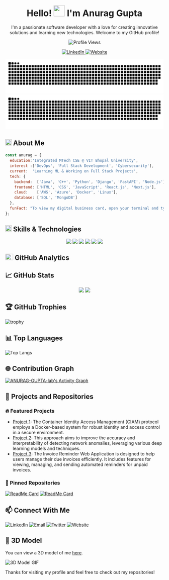 <div align="center">

  <h1>Hello! <img src="https://media.giphy.com/media/hvRJCLFzcasrR4ia7z/giphy.gif" width="35px" height="35px"> I'm Anurag Gupta</h1>

  I'm a passionate software developer with a love for creating innovative solutions and learning new technologies. Welcome to my GitHub profile!

   ![Profile Views](https://komarev.com/ghpvc/?username=ANURAG-GUPTA-lab&color=blue)
  
  <a href="https://www.linkedin.com/in/anuraggupta77/">
    <img src="https://img.shields.io/badge/LinkedIn-%230A66C2.svg?style=for-the-badge&logo=linkedin&logoColor=white" alt="LinkedIn">
  </a>
  <a href="https://anurag-gupta-lab.github.io/portfolio/">
    <img src="https://img.shields.io/badge/Website-%23171717.svg?style=for-the-badge&logo=google-chrome&logoColor=white" alt="Website">
  </a>
  
</div>


 
![github contribution grid snake animation](https://raw.githubusercontent.com/platane/platane/output/github-contribution-grid-snake-dark.svg#gh-dark-mode-only)![github contribution grid snake animation](https://raw.githubusercontent.com/platane/platane/output/github-contribution-grid-snake.svg#gh-light-mode-only)
 

<h2 align="left">
  <img src="https://media2.giphy.com/media/QssGEmpkyEOhBCb7e1/giphy.gif?cid=ecf05e47a0n3gi1bfqntqmob8g9aid1oyj2wr3ds3mg700bl&rid=giphy.gif" width="20px" height="20px"> 
  About Me 
</h2>

```js
const anurag = {
  education:'Integrated MTech CSE @ VIT Bhopal University',
  interest :['DevOps', 'Full Stack Development', 'Cybersecurity'],
  current:  'Learning ML & Working on Full Stack Projects',
  tech: {
    backend:  ['Java', 'C++', 'Python', 'Django', 'FastAPI', 'Node.js'],
    frontend: ['HTML', 'CSS', 'JavaScript', 'React.js', 'Next.js'],
    cloud:    ['AWS', 'Azure', 'Docker', 'Linux'],
    database: ['SQL', 'MongoDB']
  },
  funFact: "To view my digital business card, open your terminal and type: 'npx anuraggupta' ✨",
};
```

<h2 align="left">
  <img src="https://media2.giphy.com/media/QssGEmpkyEOhBCb7e1/giphy.gif?cid=ecf05e47a0n3gi1bfqntqmob8g9aid1oyj2wr3ds3mg700bl&rid=giphy.gif" width="20px" height="20px">
  Skills & Technologies
</h2>

<div align="center">
  <img src="https://skillicons.dev/icons?i=java,python,js,html,css" />
  <img src="https://skillicons.dev/icons?i=react,next,threejs,tailwind,nodejs,express" />
  <img src="https://skillicons.dev/icons?i=aws,azure,docker,github,linux" />
  <img src="https://skillicons.dev/icons?i=flask,django,fastapi,postgresql,mysql,mongodb" />
  <img src="https://skillicons.dev/icons?i=tensorflow,pytorch,opencv" />
  <img src="https://skillicons.dev/icons?i=arduino,bash,discordjs,githubactions" />
</div>

<h2 align="left">
  <img src="https://media.giphy.com/media/iY8CRBdQXODJSCERIr/giphy.gif" width="25px" height="20px">
  GitHub Analytics
</h2>


## 📈 GitHub Stats

<div align="center">
  <img height="180em" src="https://github-readme-stats.vercel.app/api?username=ANURAG-GUPTA-lab&show_icons=true&theme=radical&count_private=true" />
  <img height="180em" src="https://github-readme-streak-stats.herokuapp.com/?user=ANURAG-GUPTA-lab&theme=radical" />
</div>

## 🏆 GitHub Trophies

![trophy](https://github-profile-trophy.vercel.app/?username=ANURAG-GUPTA-lab&theme=onedark&row=1&column=6)

## 📊 Top Languages

![Top Langs](https://github-readme-stats.vercel.app/api/top-langs/?username=ANURAG-GUPTA-lab&layout=compact&theme=radical&langs_count=8)

  ## 🌐 Contribution Graph

<a href="https://github.com/ANURAG-GUPTA-lab/github-readme-activity-graph"><img alt="ANURAG-GUPTA-lab's Activity Graph" src="https://github-readme-activity-graph.vercel.app/graph/?username=ANURAG-GUPTA-lab&bg_color=1F222E&color=F8D866&line=F85D7F&point=FFFFFF&hide_border=true" /></a>

## 🎯 Projects and Repositories

### 🔥 Featured Projects
- [Project 1](https://github.com/ANURAG-GUPTA-lab/CIAM): The Container Identity Access Management (CIAM) protocol employs a Docker-based system for robust identity and access control in a secure environment.
- [Project 2](https://github.com/ANURAG-GUPTA-lab/IDS_through_ML_and_DL): This approach aims to improve the accuracy and interpretability of detecting network anomalies, leveraging various deep learning models and techniques.
- [Project 3](https://github.com/ANURAG-GUPTA-lab/Invoice-Mate): The Invoice Reminder Web Application is designed to help users manage their due invoices efficiently. It includes features for viewing, managing, and sending automated reminders for unpaid invoices.

### 📌 Pinned Repositories
[![ReadMe Card](https://github-readme-stats.vercel.app/api/pin/?username=ANURAG-GUPTA-lab&repo=repo1&theme=radical)](https://github.com/ANURAG-GUPTA-lab/CIAM)
[![ReadMe Card](https://github-readme-stats.vercel.app/api/pin/?username=ANURAG-GUPTA-lab&repo=repo2&theme=radical)](https://github.com/ANURAG-GUPTA-lab/Invoice-Mate)

## 📫 Connect With Me

[![LinkedIn](https://img.shields.io/badge/-LinkedIn-0077B5?style=flat&logo=linkedin&logoColor=white)](https://www.linkedin.com/in/anuraggupta77/)
[![Email](https://img.shields.io/badge/-Email-D14836?style=flat&logo=gmail&logoColor=white)](mailto:anuraggupt9406@gmail.com)
[![Twitter](https://img.shields.io/badge/-Twitter-1DA1F2?style=flat&logo=twitter&logoColor=white)](https://x.com/AnuragG05560767)
[![Website](https://img.shields.io/badge/-Website-000000?style=flat&logo=google-chrome&logoColor=white)](https://anurag-gupta-lab.github.io/portfolio/)

## 🎨 3D Model

You can view a 3D model of me [here](https://example.com/3d-model).

![3D Model GIF](https://example.com/3d-model.gif)

Thanks for visiting my profile and feel free to check out my repositories!

